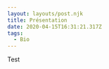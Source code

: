 ```yaml
---
layout: layouts/post.njk
title: Présentation
date: 2020-04-15T16:31:21.317Z
tags:
  - Bio
---
```

Test